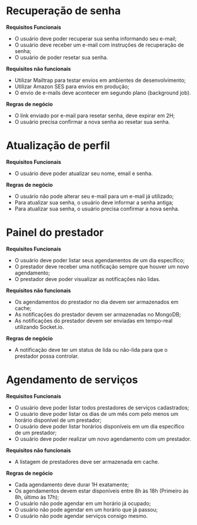 # Recuperação de senha

**Requisitos Funcionais**
- O usuário deve poder recuperar sua senha informando seu e-mail;
- O usuário deve receber um e-mail com instruções de recuperação de senha;
- O usuário de poder resetar sua senha.

**Requisitos não funcionais**
- Utilizar Mailtrap para testar envios em ambientes de desenvolvimento;
- Utilizar Amazon SES para envios em produção;
- O envio de e-mails deve acontecer em segundo plano (background job).

**Regras de negócio**
- O link enviado por e-mail para resetar senha, deve expirar em 2H;
- O usuário precisa confirmar a nova senha ao resetar sua senha.

# Atualização de perfil

**Requisitos Funcionais**
- O usuário deve poder atualizar seu nome, email e senha.

**Regras de negócio**
- O usuário não pode alterar seu e-mail para um e-mail já utilizado;
- Para atualizar sua senha, o usuário deve informar a senha antiga;
- Para atualizar sua senha, o usuário precisa confirmar a nova senha.

# Painel do prestador

**Requisitos Funcionais**
- O usuário deve poder listar seus agendamentos de um dia específico;
- O prestador deve receber uma notificação sempre que houver um novo agendamento;
- O prestador deve poder visualizar as notificações não lidas.

**Requisitos não funcionais**
- Os agendamentos do prestador no dia devem ser armazenados em cache;
- As notificações do prestador devem ser armazenadas no MongoDB;
- As notificações do prestador devem ser enviadas em tempo-real utilizando Socket.io.

**Regras de negócio**
- A notificação deve ter um status de lida ou não-lida para que o prestador possa controlar.

# Agendamento de serviços

**Requisitos Funcionais**
- O usuário deve poder listar todos prestadores de serviços cadastrados;
- O usuário deve poder listar os dias de um mês com pelo menos um horário disponível de um prestador;
- O usuário deve poder listar horários disponíveis em um dia específico de um prestador;
- O usuário deve poder realizar um novo agendamento com um prestador.

**Requisitos não funcionais**
- A listagem de prestadores deve ser armazenada em cache.

**Regras de negócio**
- Cada agendamento deve durar 1H exatamente;
- Os agendamentos devem estar disponíveis entre 8h às 18h (Primeiro às 8h, último às 17h);
- O usuário não pode agendar em um horário já ocupado;
- O usuário não pode agendar em um horário que já passou;
- O usuário não pode agendar serviços consigo mesmo.